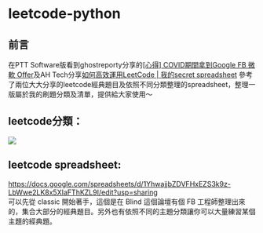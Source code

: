 # leetcode-python
## 前言
在PTT Software版看到ghostreporty分享的[[心得] COVID期間拿到Google FB 微軟 Offer](https://www.ptt.cc/bbs/Soft_Job/M.1605589986.A.CBA.html)及AH Tech分享[如何高效運用LeetCode | 我的secret spreadsheet](https://www.youtube.com/watch?v=ucTL2ZdcyOs&feature=emb_title&ab_channel=AHTech) 參考了兩位大大分享的leetcode經典題目及依照不同分類整理的spreadsheet，整理一版屬於我的刷題分類及清單，提供給大家使用～  

## leetcode分類：  
![](https://i.imgur.com/icgdAnC.png)


## leetcode spreadsheet:  
https://docs.google.com/spreadsheets/d/1YhwajjbZDVFHxEZS3k9z-LbWwe2LK8x5XIaFThKZL9I/edit?usp=sharing  
可以先從 classic 開始著手，這個是在 Blind 這個論壇有個 FB 工程師整理出來的，集合大部分的經典題目。另外也有依照不同的主題分類讓你可以大量練習某個主題的經典題。
